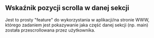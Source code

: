 ## Wskaźnik pozycji scrolla w danej sekcji

Jest to prosty "feature" do wykorzystania w aplikacji/na stronie WWW, którego zadaniem jest pokazywanie jaka część danej sekcji (np. main) została przescrollowana przez użytkownika.
